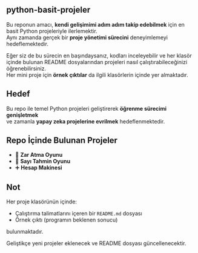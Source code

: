 ## python-basit-projeler
Bu reponun amacı, **kendi gelişimimi adım adım takip edebilmek** için en basit Python projeleriyle ilerlemektir.  
Aynı zamanda gerçek bir **proje yönetimi sürecini** deneyimlemeyi hedeflemektedir.

Eğer siz de bu sürecin en başındaysanız, kodları inceleyebilir ve her klasör içinde bulunan README dosyalarından projeleri nasıl çalıştırabileceğinizi öğrenebilirsiniz.  
Her mini proje için **örnek çıktılar** da ilgili klasörlerin içinde yer almaktadır.

## Hedef
Bu repo ile temel Python projeleri geliştirerek **öğrenme sürecimi genişletmek**  
ve zamanla **yapay zeka projelerine evrilmek** hedeflenmektedir.

## Repo İçinde Bulunan Projeler

- 🎲 **Zar Atma Oyunu**
- 🔢 **Sayı Tahmin Oyunu**
- ➕ **Hesap Makinesi**

## Not
Her proje klasörünün içinde:
- Çalıştırma talimatlarını içeren bir `README.md` dosyası
- Örnek çıktı (programın beklenen sonucu)

bulunmaktadır.

Geliştikçe yeni projeler eklenecek ve README dosyası güncellenecektir.


